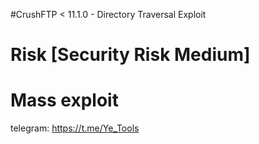 #CrushFTP < 11.1.0 - Directory Traversal Exploit

# Risk [Security Risk Medium]
# Mass exploit


telegram: https://t.me/Ye_Tools
